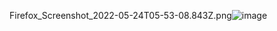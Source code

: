 Firefox_Screenshot_2022-05-24T05-53-08.843Z.png![image](https://user-images.githubusercontent.com/60251000/169959285-5bc92f03-69bd-4cba-81d2-ce65da18f091.png)

